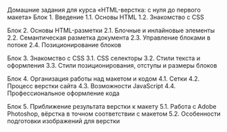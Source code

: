 Домашние задания для курса «HTML-верстка: с нуля до первого макета»
Блок 1. Введение
1.1. Основы HTML
1.2. Знакомство с CSS

Блок 2. Основы HTML-разметки
2.1. Блочные и инлайновые элементы
2.2. Семантическая разметка документа
2.3. Управление блоками в потоке
2.4. Позиционирование блоков

Блок 3. Знакомство с CSS
3.1. CSS селекторы
3.2. Стили текста и оформления
3.3. Стили позиционирования, отступы и размеры блоков

Блок 4. Организация работы над макетом и кодом
4.1. Сетки
4.2. Процесс верстки сайта
4.3. Возможности JavaScript
4.4. Профессиональное оформление кода

Блок 5. Приближение результата верстки к макету
5.1. Работа с Adobe Photoshop, вёрстка в точном соответствии с макетом
5.2. Особенности подготовки изображений для верстки
